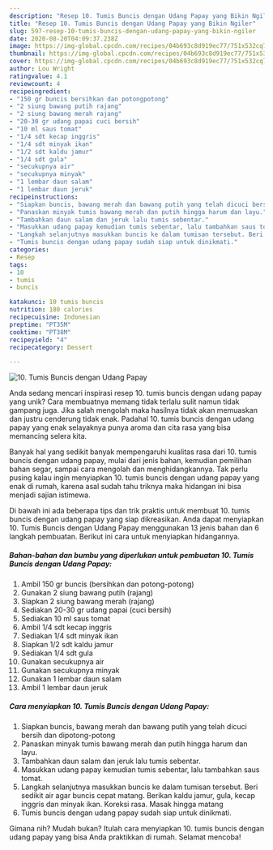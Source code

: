 ```yaml
---
description: "Resep 10. Tumis Buncis dengan Udang Papay yang Bikin Ngiler"
title: "Resep 10. Tumis Buncis dengan Udang Papay yang Bikin Ngiler"
slug: 597-resep-10-tumis-buncis-dengan-udang-papay-yang-bikin-ngiler
date: 2020-08-20T04:09:37.238Z
image: https://img-global.cpcdn.com/recipes/04b693c8d919ec77/751x532cq70/10-tumis-buncis-dengan-udang-papay-foto-resep-utama.jpg
thumbnail: https://img-global.cpcdn.com/recipes/04b693c8d919ec77/751x532cq70/10-tumis-buncis-dengan-udang-papay-foto-resep-utama.jpg
cover: https://img-global.cpcdn.com/recipes/04b693c8d919ec77/751x532cq70/10-tumis-buncis-dengan-udang-papay-foto-resep-utama.jpg
author: Lou Wright
ratingvalue: 4.1
reviewcount: 4
recipeingredient:
- "150 gr buncis bersihkan dan potongpotong"
- "2 siung bawang putih rajang"
- "2 siung bawang merah rajang"
- "20-30 gr udang papai cuci bersih"
- "10 ml saus tomat"
- "1/4 sdt kecap inggris"
- "1/4 sdt minyak ikan"
- "1/2 sdt kaldu jamur"
- "1/4 sdt gula"
- "secukupnya air"
- "secukupnya minyak"
- "1 lembar daun salam"
- "1 lembar daun jeruk"
recipeinstructions:
- "Siapkan buncis, bawang merah dan bawang putih yang telah dicuci bersih dan dipotong-potong"
- "Panaskan minyak tumis bawang merah dan putih hingga harum dan layu."
- "Tambahkan daun salam dan jeruk lalu tumis sebentar."
- "Masukkan udang papay kemudian tumis sebentar, lalu tambahkan saus tomat."
- "Langkah selanjutnya masukkan buncis ke dalam tumisan tersebut. Beri sedikit air agar buncis cepat matang. Berikan kaldu jamur, gula, kecap inggris dan minyak ikan. Koreksi rasa. Masak hingga matang"
- "Tumis buncis dengan udang papay sudah siap untuk dinikmati."
categories:
- Resep
tags:
- 10
- tumis
- buncis

katakunci: 10 tumis buncis 
nutrition: 180 calories
recipecuisine: Indonesian
preptime: "PT35M"
cooktime: "PT38M"
recipeyield: "4"
recipecategory: Dessert

---
```



![10. Tumis Buncis dengan Udang Papay](https://img-global.cpcdn.com/recipes/04b693c8d919ec77/751x532cq70/10-tumis-buncis-dengan-udang-papay-foto-resep-utama.jpg)

Anda sedang mencari inspirasi resep 10. tumis buncis dengan udang papay yang unik? Cara membuatnya memang tidak terlalu sulit namun tidak gampang juga. Jika salah mengolah maka hasilnya tidak akan memuaskan dan justru cenderung tidak enak. Padahal 10. tumis buncis dengan udang papay yang enak selayaknya punya aroma dan cita rasa yang bisa memancing selera kita.

Banyak hal yang sedikit banyak mempengaruhi kualitas rasa dari 10. tumis buncis dengan udang papay, mulai dari jenis bahan, kemudian pemilihan bahan segar, sampai cara mengolah dan menghidangkannya. Tak perlu pusing kalau ingin menyiapkan 10. tumis buncis dengan udang papay yang enak di rumah, karena asal sudah tahu triknya maka hidangan ini bisa menjadi sajian istimewa.




Di bawah ini ada beberapa tips dan trik praktis untuk membuat 10. tumis buncis dengan udang papay yang siap dikreasikan. Anda dapat menyiapkan 10. Tumis Buncis dengan Udang Papay menggunakan 13 jenis bahan dan 6 langkah pembuatan. Berikut ini cara untuk menyiapkan hidangannya.

<!--inarticleads1-->

##### Bahan-bahan dan bumbu yang diperlukan untuk pembuatan 10. Tumis Buncis dengan Udang Papay:

1. Ambil 150 gr buncis (bersihkan dan potong-potong)
1. Gunakan 2 siung bawang putih (rajang)
1. Siapkan 2 siung bawang merah (rajang)
1. Sediakan 20-30 gr udang papai (cuci bersih)
1. Sediakan 10 ml saus tomat
1. Ambil 1/4 sdt kecap inggris
1. Sediakan 1/4 sdt minyak ikan
1. Siapkan 1/2 sdt kaldu jamur
1. Sediakan 1/4 sdt gula
1. Gunakan secukupnya air
1. Gunakan secukupnya minyak
1. Gunakan 1 lembar daun salam
1. Ambil 1 lembar daun jeruk




<!--inarticleads2-->

##### Cara menyiapkan 10. Tumis Buncis dengan Udang Papay:

1. Siapkan buncis, bawang merah dan bawang putih yang telah dicuci bersih dan dipotong-potong
1. Panaskan minyak tumis bawang merah dan putih hingga harum dan layu.
1. Tambahkan daun salam dan jeruk lalu tumis sebentar.
1. Masukkan udang papay kemudian tumis sebentar, lalu tambahkan saus tomat.
1. Langkah selanjutnya masukkan buncis ke dalam tumisan tersebut. Beri sedikit air agar buncis cepat matang. Berikan kaldu jamur, gula, kecap inggris dan minyak ikan. Koreksi rasa. Masak hingga matang
1. Tumis buncis dengan udang papay sudah siap untuk dinikmati.




Gimana nih? Mudah bukan? Itulah cara menyiapkan 10. tumis buncis dengan udang papay yang bisa Anda praktikkan di rumah. Selamat mencoba!
